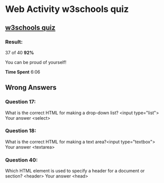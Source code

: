 # Web Activity w3schools quiz

## [w3schools quiz](https://www.w3schools.com/quiztest/quiztest.asp?qtest=HTML)

### Result:

37 of 40 **92%**

You can be proud of yourself!

**Time Spent** 6:06

## Wrong Answers

### Question 17:

What is the correct HTML for making a drop-down list? \<input type="list">    Your answer  \<select>

### Question 18:

What is the correct HTML for making a text area?\<input type="textbox">    Your answer  \<textarea> &#x20;

### Question 40:

Which HTML element is used to specify a header for a document or section? \<header> Your answer \<head>
